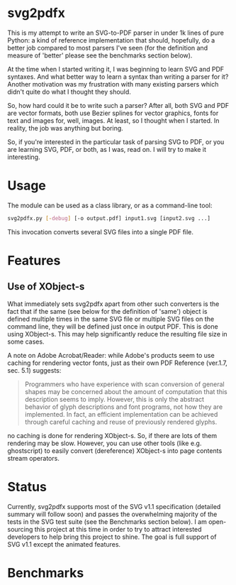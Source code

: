 # svg2pdfx

This is my attempt to write an SVG-to-PDF parser in under 1k lines of pure Python: a kind of reference implementation that should, hopefully, do a better job compared to most parsers I've seen (for the definition and measure of 'better' please see the benchmarks section below).

At the time when I started writing it, I was beginning to learn SVG and PDF syntaxes. And what better way to learn a syntax than writing a parser for it? Another motivation was my frustration with many existing parsers which didn't quite do what I thought they should.

So, how hard could it be to write such a parser? After all, both SVG and PDF are vector formats, both use Bezier splines for vector graphics, fonts for text and images for, well, images. At least, so I thought when I started. In reality, the job was anything but boring. 

So, if you're interested in the particular task of parsing SVG to PDF, or you are learning SVG, PDF, or both, as I was, read on. I will try to make it interesting.

# Usage

The module can be used as a class library, or as a command-line tool:

```bash
svg2pdfx.py [-debug] [-o output.pdf] input1.svg [input2.svg ...]
```

This invocation converts several SVG files into a single PDF file.

# Features

## Use of XObject-s

What immediately sets svg2pdfx apart from other such converters is the fact that if the same (see below for the definition of 'same') object is defined multiple times in the same SVG file or multiple SVG files on the command line, they will be defined just once in output PDF. This is done using XObject-s. This may help significantly reduce the resulting file size in some cases.

A note on Adobe Acrobat/Reader: while Adobe's products seem to use caching for rendering vector fonts, just as their own PDF Reference (ver.1.7, sec. 5.1) suggests:

> Programmers who have experience with scan conversion of general shapes may be concerned about the amount of computation that this description seems to imply. However, this is only the abstract behavior of glyph descriptions and font programs, not how they are implemented. In fact, an efficient implementation can be achieved through careful caching and reuse of previously rendered glyphs.

no caching is done for rendering XObject-s. So, if there are lots of them rendering may be slow. However, you can use other tools (like e.g. ghostscript) to easily convert (dereference) XObject-s into page contents stream operators.

# Status

Currently, svg2pdfx supports most of the SVG v1.1 specification (detailed summary will follow soon) and passes the overwhelming majority of the tests in the SVG test suite (see the Benchmarks section below). I am open-sourcing this project at this time in order to try to attract interested developers to help bring this project to shine. The goal is full support of SVG v1.1 except the animated features.

# Benchmarks
